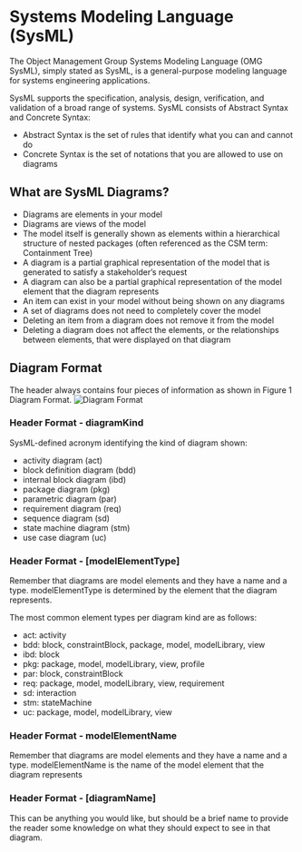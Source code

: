 # Systems Modeling Language (SysML)

The Object Management Group Systems Modeling Language (OMG SysML), simply stated as SysML, is a general-purpose modeling language for systems engineering applications.

SysML supports the specification, analysis, design, verification, and validation of a broad range of systems. SysML consists of Abstract Syntax and Concrete Syntax:
- Abstract Syntax is the set of rules that identify what you can and cannot do
- Concrete Syntax is the set of notations that you are allowed to use on diagrams

## What are SysML Diagrams?

- Diagrams are elements in your model
- Diagrams are views of the model
- The model itself is generally shown as elements within a hierarchical structure of nested packages (often referenced as the CSM term: Containment Tree)
- A diagram is a partial graphical representation of the model that is generated to satisfy a stakeholder’s request
- A diagram can also be a partial graphical representation of the model element that the diagram represents
- An item can exist in your model without being shown on any diagrams
- A set of diagrams does not need to completely cover the model
- Deleting an item from a diagram does not remove it from the model
- Deleting a diagram does not affect the elements, or the relationships between elements, that were displayed on that diagram

## Diagram Format

The header always contains four pieces of information as shown in Figure 1 Diagram Format.
![Diagram Format](https://github.com/kentmichae/AWS-Architecture-Model-Repository/blob/main/SysML%20Lessons/SVGs/Diagrams%20Format.svg)


### Header Format - diagramKind

SysML-defined acronym identifying the kind of diagram shown:
- activity diagram (act)
- block definition diagram (bdd)
- internal block diagram (ibd)
- package diagram (pkg)
- parametric diagram (par)
- requirement diagram (req)
- sequence diagram (sd)
- state machine diagram (stm)
- use case diagram (uc)

### Header Format - [modelElementType]

Remember that diagrams are model elements and they have a name and a type.
modelElementType is determined by the element that the diagram represents.

The most common element types per diagram kind are as follows:
- act: activity
- bdd: block, constraintBlock, package, model, modelLibrary, view
- ibd: block
- pkg: package, model, modelLibrary, view, profile
- par: block, constraintBlock
- req: package, model, modelLibrary, view, requirement
- sd: interaction
- stm: stateMachine
- uc: package, model, modelLibrary, view
### Header Format - modelElementName

Remember that diagrams are model elements and they have a name and a type. modelElementName is the name of the model element that the diagram represents

### Header Format - [diagramName]

This can be anything you would like, but should be a brief name to provide the reader some knowledge on what they should expect to see in that diagram.
